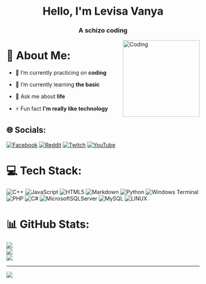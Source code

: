<h1 align = "center">Hello, I'm Levisa Vanya</h1>
<h3 align = "center">A schizo coding</h3>
<img align="right" alt="Coding" width="200" src="https://i.pinimg.com/originals/ab/a9/81/aba9815ff52c8d0dd55a7c9e32a0b520.gif">

# 💫 About Me:

- 🔭 I’m currently practicing on **coding**

- 🌱 I’m currently learning **the basic**

- 💬 Ask me about **life**

- ⚡ Fun fact **I'm really like technology**


## 🌐 Socials:
[![Facebook](https://img.shields.io/badge/Facebook-%231877F2.svg?logo=Facebook&logoColor=white)](https://facebook.com/LevisaVanya) [![Reddit](https://img.shields.io/badge/Reddit-%23FF4500.svg?logo=Reddit&logoColor=white)](https://reddit.com/user/levis-vanya) [![Twitch](https://img.shields.io/badge/Twitch-%239146FF.svg?logo=Twitch&logoColor=white)](https://twitch.tv/thongle321456) [![YouTube](https://img.shields.io/badge/YouTube-%23FF0000.svg?logo=YouTube&logoColor=white)](https://youtube.com/@levis2) 

# 💻 Tech Stack:
![C++](https://img.shields.io/badge/c++-%2300599C.svg?style=for-the-badge&logo=c%2B%2B&logoColor=white) ![JavaScript](https://img.shields.io/badge/javascript-%23323330.svg?style=for-the-badge&logo=javascript&logoColor=%23F7DF1E) ![HTML5](https://img.shields.io/badge/html5-%23E34F26.svg?style=for-the-badge&logo=html5&logoColor=white) ![Markdown](https://img.shields.io/badge/markdown-%23000000.svg?style=for-the-badge&logo=markdown&logoColor=white) ![Python](https://img.shields.io/badge/python-3670A0?style=for-the-badge&logo=python&logoColor=ffdd54) ![Windows Terminal](https://img.shields.io/badge/Windows%20Terminal-%234D4D4D.svg?style=for-the-badge&logo=windows-terminal&logoColor=white) ![PHP](https://img.shields.io/badge/php-%23777BB4.svg?style=for-the-badge&logo=php&logoColor=white) ![C#](https://img.shields.io/badge/c%23-%23239120.svg?style=for-the-badge&logo=c-sharp&logoColor=white) ![MicrosoftSQLServer](https://img.shields.io/badge/Microsoft%20SQL%20Server-CC2927?style=for-the-badge&logo=microsoft%20sql%20server&logoColor=white) ![MySQL](https://img.shields.io/badge/mysql-%2300000f.svg?style=for-the-badge&logo=mysql&logoColor=white) ![LINUX](https://img.shields.io/badge/Linux-FCC624?style=for-the-badge&logo=linux&logoColor=black)
# 📊 GitHub Stats:
![](https://github-readme-stats.vercel.app/api?username=thongle321&theme=tokyonight&hide_border=false&include_all_commits=false&count_private=false)<br/>
![](https://github-readme-streak-stats.herokuapp.com/?user=thongle321&theme=tokyonight&hide_border=false)<br/>
![](https://github-readme-stats.vercel.app/api/top-langs/?username=thongle321&theme=tokyonight&hide_border=false&include_all_commits=false&count_private=false&layout=compact)

---
[![](https://visitcount.itsvg.in/api?id=thongle321&icon=0&color=6)](https://visitcount.itsvg.in)

<!-- Proudly created with GPRM ( https://gprm.itsvg.in ) -->
